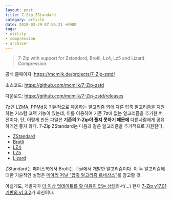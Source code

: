 ```yaml
---
layout: post
title: 7-Zip ZStandard
category: article
date: 2018-03-29 07:56:21 +0900
tags:
- utility
- compression
- archiver
---
```


> 7-Zip with support for Zstandard, Brotli, Lz4, Lz5 and Lizard Compression

공식 홈페이지: <https://mcmilk.de/projects/7-Zip-zstd/>

소스코드: <https://github.com/mcmilk/7-Zip-zstd>

다운로드: <https://github.com/mcmilk/7-Zip-zstd/releases>

7z엔 LZMA, PPMd등 기본적으로 제공하는 알고리즘 외에 다른 압축 알고리즘을 지원하는 커스텀 코덱 기능이 있는데, 이를 이용하여 기존 7z에 없는 알고리즘을 추가한 버전이다. 단, 이렇게 만든 파일은 __기존의 7-Zip이 풀지 못하기 때문에__ 다른사람에게 공유하기엔 좋지 않다. 7-Zip ZStandard는 다음과 같은 알고리즘을 추가적으로 지원한다.

- [ZStandard][zstd]
- [Brotli][brotli]
- [LZ4][lz4]
- [LZ5][lz5]
- [Lizard][lizard]

ZStandard는 페이스북에서 Brotli는 구글에서 개발한 알고리즘이다. 이 두 알고리즘에 대한 기술적인 설명은 [메아리 저널 "압축 알고리즘 르네상스"](http://j.mearie.org/post/155924859934/compression-algorithm-renaissance-part-2)를 참고할 것.

아쉽게도, 개발자가 [더 이상 업데이트를 할 마음이 없는 상태](https://github.com/mcmilk/7-Zip-zstd/issues/40#issuecomment-357498408)라서(...) 현재 [7-Zip v17.01기반의 v1.3.2](https://github.com/mcmilk/7-Zip-zstd/releases/tag/17.01-v1.3.2-R1)가 최신이다.

[zstd]: https://facebook.github.io/zstd/
[brotli]: https://github.com/google/brotli
[lz4]: https://lz4.github.io/lz4/
[lz5]: https://encode.ru/threads/2347-LZ5-a-modification-of-LZ4-which-gives-a-better-ratio-at-cost-of-slower-compression
[lizard]: https://github.com/inikep/lizard
